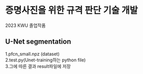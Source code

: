 # 증명사진을 위한 규격 판단 기술 개발

2023 KWU 졸업작품
## U-Net segmentation
1.pfcn_small.npz (dataset)  
2.test.py(Unet-training하는 python file)  
3.그에 따른 결과 result파일에 저장  
